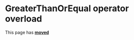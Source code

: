 # GreaterThanOrEqual operator overload

This page has [**moved**](https://lib-docs.delphidabbler.com/Fractions/0/API/TFraction-GreaterThanOrEqual)